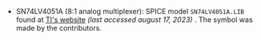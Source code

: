 - SN74LV4051A (8:1 analog multiplexer): SPICE model `SN74LV4051A.LIB` found at [TI's website](https://www.ti.com/product/SN74LV4051A) _(last accessed august 17, 2023)_ . The symbol was made by the contributors.
